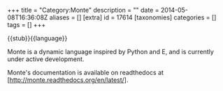 +++
title = "Category:Monte"
description = ""
date = 2014-05-08T16:36:08Z
aliases = []
[extra]
id = 17614
[taxonomies]
categories = []
tags = []
+++

{{stub}}{{language}}

Monte is a dynamic language inspired by Python and E, and is currently under active development. 

Monte's documentation is available on readthedocs at [http://monte.readthedocs.org/en/latest/].
